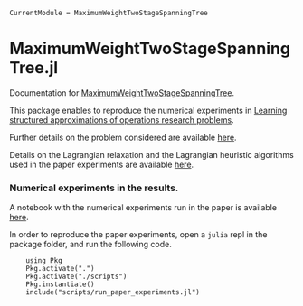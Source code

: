 ```@meta
CurrentModule = MaximumWeightTwoStageSpanningTree
```

# MaximumWeightTwoStageSpanningTree.jl

Documentation for [MaximumWeightTwoStageSpanningTree](https://github.com/axelparmentier/MaximumWeightTwoStageSpanningTree.jl).

This package enables to reproduce the numerical experiments in [Learning structured approximations of operations research problems](https://hal.science/hal-03281894).

Further details on the problem considered are available [here](problem.md).

Details on the Lagrangian relaxation and the Lagrangian heuristic algorithms used in the paper experiments are available [here](optimization.html).

### Numerical experiments in the results.

A notebook with the numerical experiments run in the paper is available [here](run_paper_experiments.html).

In order to reproduce the paper experiments, open a `julia` repl in the package folder, and run the following code.

```
    using Pkg
    Pkg.activate(".")
    Pkg.activate("./scripts")
    Pkg.instantiate()
    include("scripts/run_paper_experiments.jl")
```
